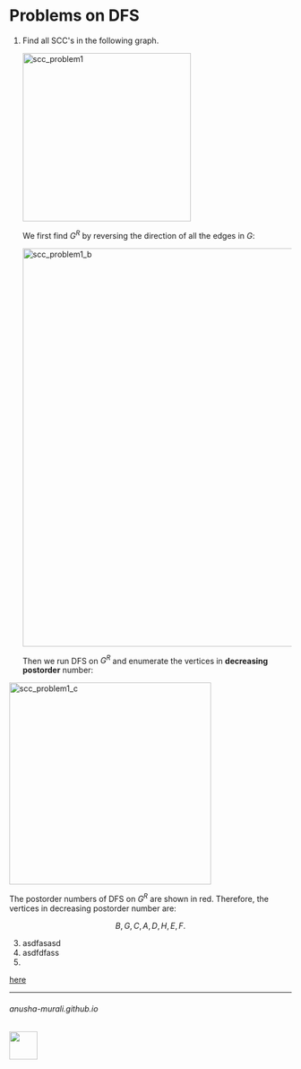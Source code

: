 # Problems on DFS


1. Find all SCC's in the following graph.

   <img width="300" alt="scc_problem1" src="https://github.com/user-attachments/assets/74590a7e-c9fa-4c3f-bfa1-a4affe8e11cf">

   We first find $G^R$ by reversing the direction of all the edges in $G$:

   <img width="710" alt="scc_problem1_b" src="https://github.com/user-attachments/assets/f41adc33-ca0b-416e-8399-e2e03632f0b9">

   Then we run DFS on $G^R$ and enumerate the vertices in **decreasing postorder** number:
   
<img width="360" alt="scc_problem1_c" src="https://github.com/user-attachments/assets/1ffaf47b-1762-41dc-955c-8256f5743d38">

The postorder numbers of DFS on $G^R$ are shown in red. Therefore, the vertices in decreasing postorder number are:

$$
B, G, C, A, D, H, E, F.
$$
   

3. asdfasasd
4. asdfdfass
5. 


[here](./README.md)

* * *
###### anusha-murali.github.io

<img src="https://github.com/anusha-murali/anusha-murali.github.io/assets/111596338/639243aa-2857-4595-a65a-7852762bb002" width="50" height="50"/>
